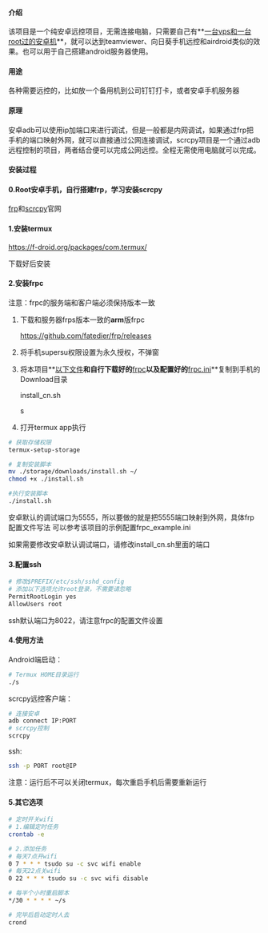 #### 介绍

该项目是一个纯安卓远控项目，无需连接电脑，只需要自己有**<u>一台vps和一台root过的安卓机</u>**，就可以达到teamviewer、向日葵手机远控和airdroid类似的效果。也可以用于自己搭建android服务器使用。

#### 用途

各种需要远控的，比如放一个备用机到公司钉钉打卡，或者安卓手机服务器

#### 原理

安卓adb可以使用ip加端口来进行调试，但是一般都是内网调试，如果通过frp把手机的端口映射外网，就可以直接通过公网连接调试，scrcpy项目是一个通过adb远程控制的项目，两者结合便可以完成公网远控。全程无需使用电脑就可以完成。

#### 安装过程

#### 0.Root安卓手机，自行搭建frp，学习安装scrcpy

[frp](https://github.com/fatedier/frp/releases)和[scrcpy](https://github.com/Genymobile/scrcpy)官网

#### 1.安装termux

<https://f-droid.org/packages/com.termux/>

下载好后安装

#### 2.安装frpc

注意：frpc的服务端和客户端必须保持版本一致

1. 下载和服务器frps版本一致的**arm**版frpc

   <https://github.com/fatedier/frp/releases>

2. 将手机supersu权限设置为永久授权，不弹窗

3. 将本项目**<u>以下文件</u>**和自行下载好的**<u>frpc</u>**以及配置好的**<u>frpc.ini</u>**复制到手机的Download目录

   install_cn.sh

   s

4. 打开termux app执行

```bash
# 获取存储权限
termux-setup-storage

# 复制安装脚本
mv ./storage/downloads/install.sh ~/
chmod +x ./install.sh

#执行安装脚本
./install.sh
```

安卓默认的调试端口为5555，所以要做的就是把5555端口映射到外网，具体frp配置文件写法		可以参考该项目的示例配置frpc_example.ini

如果需要修改安卓默认调试端口，请修改install_cn.sh里面的端口

#### 3.配置ssh

```bash
# 修改$PREFIX/etc/ssh/sshd_config
# 添加以下选项允许root登录，不需要请忽略
PermitRootLogin yes
AllowUsers root
```

ssh默认端口为8022，请注意frpc的配置文件设置

#### 4.使用方法

Android端启动：

```bash
# Termux HOME目录运行
./s
```

scrcpy远控客户端：

```bash
# 连接安卓
adb connect IP:PORT
# scrcpy控制
scrcpy
```

ssh:

```bash
ssh -p PORT root@IP
```

注意：运行后不可以关闭termux，每次重启手机后需要重新运行



#### 5.其它选项

```bash
# 定时开关wifi
# 1.编辑定时任务
crontab -e

# 2.添加任务
# 每天7点开wifi
0 7 * * * tsudo su -c svc wifi enable
# 每天22点关wifi
0 22 * * * tsudo su -c svc wifi disable

# 每半个小时重启脚本
*/30 * * * * ~/s

# 完毕后启动定时人去
crond
```







